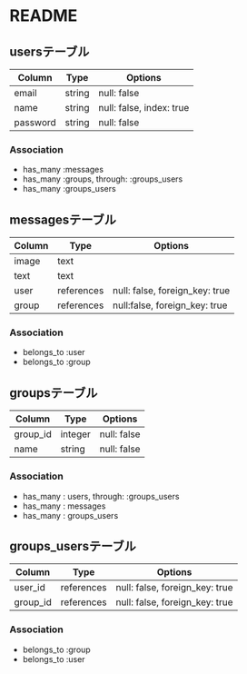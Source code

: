 # README

## usersテーブル

|Column|Type|Options|
|------|----|-------|
|email|string|null: false|
|name|string|null: false, index: true|
|password|string|null: false|

### Association
- has_many :messages
- has_many :groups, through:  :groups_users
- has_many :groups_users

## messagesテーブル

|Column|Type|Options|
|------|----|-------|
|image|text||
|text|text||
|user|references|null: false, foreign_key: true|
|group|references|null:false, foreign_key: true|

### Association
- belongs_to :user
- belongs_to :group

## groupsテーブル

|Column|Type|Options|
|------|----|-------|
|group_id|integer|null: false|
|name|string|null: false|

### Association
- has_many : users, through:  :groups_users
- has_many : messages
- has_many : groups_users

## groups_usersテーブル

|Column|Type|Options|
|------|----|-------|
|user_id|references|null: false, foreign_key: true|
|group_id|references|null: false, foreign_key: true|

### Association
- belongs_to :group
- belongs_to :user